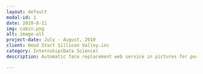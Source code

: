 ```yaml
---
layout: default
modal-id: 1
date: 2020-8-11
img: cabin.png
alt: image-alt
project-date: July - August, 2019
client: Head Start Sillicon Valley.inc
category: Internship(Data Science)
description: Automatic face replacement web service in pictures for portrait rights protection using cycleGAN model in python.<div><img src="img/portfolio/cabin_photo/AI_JAM.jpg" alt="img" /></div><div>AI JAM Contest</div><div><img src="img/portfolio/cabin_photo/2019_summer_intern.jpg" alt="img" /></div><div>Internship Members</div>

---
```

